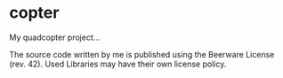 copter
======

My quadcopter project...


The source code written by me is published using the Beerware License (rev. 42). Used Libraries may have their own license policy.
